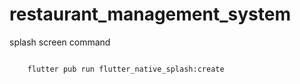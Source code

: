 # restaurant_management_system

splash screen command
```cmd

    flutter pub run flutter_native_splash:create
    
```
